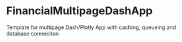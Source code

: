 # FinancialMultipageDashApp
Template for multipage Dash/Plotly App with caching, queueing and database conneciton
